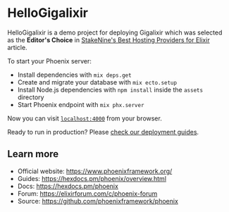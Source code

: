 # HelloGigalixir

HelloGigalixir is a demo project for deploying Gigalixir which was selected as the **Editor's Choice** in [StakeNine's Best Hosting Providers for Elixir](https://staknine.com/best-cloud-hosting-platforms-elixir-phoenix/?utm_source=github.com&utm_medium=referral&utm_campaign=readme) article.

To start your Phoenix server:

  * Install dependencies with `mix deps.get`
  * Create and migrate your database with `mix ecto.setup`
  * Install Node.js dependencies with `npm install` inside the `assets` directory
  * Start Phoenix endpoint with `mix phx.server`

Now you can visit [`localhost:4000`](http://localhost:4000) from your browser.

Ready to run in production? Please [check our deployment guides](https://hexdocs.pm/phoenix/deployment.html).

## Learn more

  * Official website: https://www.phoenixframework.org/
  * Guides: https://hexdocs.pm/phoenix/overview.html
  * Docs: https://hexdocs.pm/phoenix
  * Forum: https://elixirforum.com/c/phoenix-forum
  * Source: https://github.com/phoenixframework/phoenix
